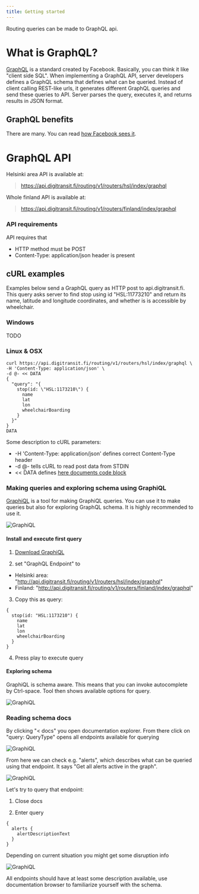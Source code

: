 ```yaml
---
title: Getting started
---
```


Routing queries can be made to GraphQL api.

# What is GraphQL?

[GraphQL](http://graphql.org/) is a standard created by Facebook. Basically, you can think it like "client side SQL". When implementing a GraphQL API, server developers defines a GraphQL schema that defines what can be queried. Instead of client calling REST-like urls, it generates different GraphQL queries and send these queries to API. Server parses the query, executes it, and returns results in JSON format.

## GraphQL benefits

There are many. You can read [how Facebook sees it](https://facebook.github.io/relay/docs/thinking-in-graphql.html).

# GraphQL API

Helsinki area API is available at:
> https://api.digitransit.fi/routing/v1/routers/hsl/index/graphql

Whole finland API is available at:
> https://api.digitransit.fi/routing/v1/routers/finland/index/graphql

### API requirements

API requires that
- HTTP method must be POST
- Content-Type: application/json header is present  

## cURL examples

Examples below send a GraphQL query as HTTP post to api.digitransit.fi. This query asks server to find stop using id "HSL:11773210" and return its name, latitude and longitude coordinates, and whether is is accessible by wheelchair.

### Windows

TODO

### Linux & OSX

```
curl https://api.digitransit.fi/routing/v1/routers/hsl/index/graphql \
-H 'Content-Type: application/json' \
-d @- << DATA
{
  "query": "{
    stop(id: \"HSL:1173210\") {
      name
      lat
      lon
      wheelchairBoarding
    }
  }"
}
DATA
```

Some description to cURL parameters:
- -H 'Content-Type: application/json' defines correct Content-Type header
- -d @- tells cURL to read post data from STDIN
- << DATA defines [here documents code block](http://www.tldp.org/LDP/abs/html/here-docs.html)

### Making queries and exploring schema using GraphiQL

[GraphiQL](https://github.com/skevy/graphiql-app) is a tool for making GraphiQL queries. You can use it to make queries but also for exploring GraphQL schema. It is highly recommended to use it.

![GraphiQL](./GraphiQL.png)

#### Install and execute first query

1. [Download GraphiQL](https://github.com/skevy/graphiql-app)

2. set "GraphQL Endpoint" to
- Helsinki area: "http://api.digitransit.fi/routing/v1/routers/hsl/index/graphql"
- Finland: "http://api.digitransit.fi/routing/v1/routers/finland/index/graphql"

3. Copy this as query:

```
{
  stop(id: "HSL:1173210") {
    name
    lat
    lon
    wheelchairBoarding
  }
}
```

4. Press play to execute query

#### Exploring schema

GraphiQL is schema aware. This means that you can invoke autocomplete by Ctrl-space. Tool then shows available options for query.

![GraphiQL](./GraphiQL-autocomplete.png)

### Reading schema docs

By clicking "< docs" you open documentation explorer. From there click on "query: QueryType" opens all endpoints available for querying

![GraphiQL](./GraphiQL-docs.png)

From here we can check e.g. "alerts", which describes what can be queried using that endpoint. It says "Get all alerts active in the graph".

![GraphiQL](./GraphiQL-alerts.png)

Let's try to query that endpoint:

1. Close docs

2. Enter query

```
{
  alerts {
    alertDescriptionText
  }
}
```

Depending on current situation you might get some disruption info

![GraphiQL](./GraphiQL-alerts-results.png)

All endpoints should have at least some description available, use documentation browser to familiarize yourself with the schema.
